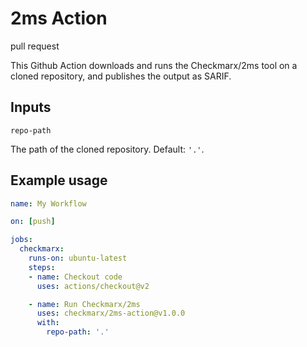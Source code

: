 # 2ms Action


pull request

This Github Action downloads and runs the Checkmarx/2ms tool on a cloned repository, and publishes the output as SARIF.

## Inputs

`repo-path`

The path of the cloned repository. Default: `'.'`.

## Example usage

```yml
name: My Workflow

on: [push]

jobs:
  checkmarx:
    runs-on: ubuntu-latest
    steps:
    - name: Checkout code
      uses: actions/checkout@v2

    - name: Run Checkmarx/2ms
      uses: checkmarx/2ms-action@v1.0.0
      with:
        repo-path: '.'
```
